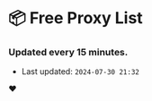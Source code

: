 # :package: Free Proxy List
### Updated every 15 minutes.

- Last updated: `2024-07-30 21:32`

:heart:
